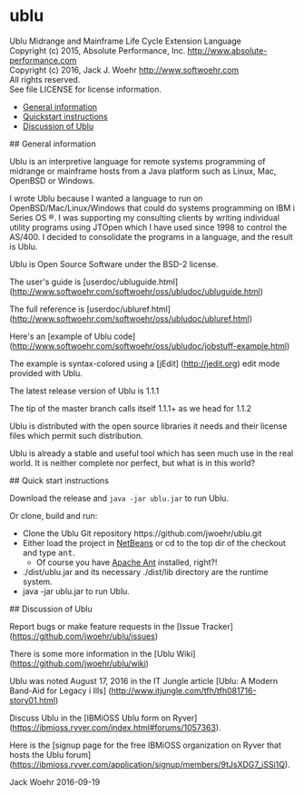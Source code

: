 # ublu
Ublu Midrange and Mainframe Life Cycle Extension Language<br>
Copyright (c) 2015, Absolute Performance, Inc. http://www.absolute-performance.com<br>
Copyright (c) 2016, Jack J. Woehr http://www.softwoehr.com<br>
All rights reserved.<br>
See file LICENSE for license information.

* <a href="#general">General information</a>
* <a href="#quickstart">Quickstart instructions</a>
* <a href="#discussion">Discussion of Ublu</a>

<a name="general">
## General information</a>

Ublu is an interpretive language for remote systems programming of midrange or
mainframe hosts from a Java platform such as Linux, Mac, OpenBSD or Windows.

I wrote Ublu because I wanted a language to run on OpenBSD/Mac/Linux/Windows that
could do systems programming on IBM i Series OS ®. I was supporting my consulting
clients by writing individual utility programs using JTOpen which I have used
since 1998 to control the AS/400. I decided to consolidate the programs in a
language, and the result is Ublu.

Ublu is Open Source Software under the BSD-2 license.

The user's guide is [userdoc/ubluguide.html] (http://www.softwoehr.com/softwoehr/oss/ubludoc/ubluguide.html)

The full reference is [userdoc/ubluref.html] (http://www.softwoehr.com/softwoehr/oss/ubludoc/ubluref.html)

Here's an [example of Ublu code] (http://www.softwoehr.com/softwoehr/oss/ubludoc/jobstuff-example.html)

The example is syntax-colored using a [jEdit] (http://jedit.org) edit mode provided with Ublu.

The latest release version of Ublu is 1.1.1

The tip of the master branch calls itself 1.1.1+ as we head for 1.1.2

Ublu is distributed with the open source libraries it needs and their license
files which permit such distribution.

Ublu is already a stable and useful tool which has seen much use in the real
world. It is neither complete nor perfect, but what is in this world?

<a name="quickstart">
## Quick start instructions</a>

Download the release and <code>java -jar ublu.jar</code> to run Ublu.

Or clone, build and run:
<ul>
<li> Clone the Ublu Git repository https://github.com/jwoehr/ublu.git</li>
<li> Either load the project in <a href="http://www.netbeans.org">NetBeans</a>
     or cd to the top dir of the checkout and type <tt>ant</tt>.
<ul>
    <li> Of course you have <a href="http://ant.apache.org/">Apache Ant</a>
        installed, right?!</li>
</ul></li>
<li> ./dist/ublu.jar and its necessary ./dist/lib directory are the runtime system.</li>
<li> java -jar ublu.jar to run Ublu.</li>
</ul>

<a name="discussion">
## Discussion of Ublu</a>

Report bugs or make feature requests in the [Issue Tracker] (https://github.com/jwoehr/ublu/issues)

There is some more information in the [Ublu Wiki] (https://github.com/jwoehr/ublu/wiki)

Ublu was noted August 17, 2016 in the IT Jungle article
[Ublu: A Modern Band-Aid for Legacy i Ills] (http://www.itjungle.com/tfh/tfh081716-story01.html)

Discuss Ublu in the [IBMiOSS Ublu form on Ryver] (https://ibmioss.ryver.com/index.html#forums/1057363).

Here is the [signup page for the free IBMiOSS organization on Ryver that hosts the Ublu forum] (https://ibmioss.ryver.com/application/signup/members/9tJsXDG7_iSSi1Q).

Jack Woehr 2016-09-19
